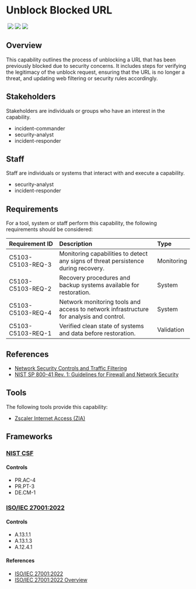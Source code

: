 # Unblock Blocked URL
&nbsp;![](https://img.shields.io/badge/ID-C5103-blue)&nbsp;![](https://img.shields.io/badge/Phase-Recovery_%28P0005%29-blue)&nbsp;![](https://img.shields.io/badge/Category-Network-blue)
## Overview
This capability outlines the process of unblocking a URL that has been previously blocked due to security concerns. It includes steps for verifying the legitimacy of the unblock request, ensuring that the URL is no longer a threat, and updating web filtering or security rules accordingly.

## Stakeholders
Stakeholders are individuals or groups who have an interest in the capability.

- incident-commander
- security-analyst
- incident-responder

## Staff
Staff are individuals or systems that interact with and execute a capability.

- security-analyst
- incident-responder

## Requirements
For a tool, system or staff perform this capability, the following requirements should be considered:

| Requirement ID | Description | Type |
| :--- | :--- | :--- |
| C5103-C5103-REQ-3 | Monitoring capabilities to detect any signs of threat persistence during recovery. | Monitoring|
| C5103-C5103-REQ-2 | Recovery procedures and backup systems available for restoration. | System|
| C5103-C5103-REQ-4 | Network monitoring tools and access to network infrastructure for analysis and control. | System|
| C5103-C5103-REQ-1 | Verified clean state of systems and data before restoration. | Validation|

## References

- [Network Security Controls and Traffic Filtering](https://www.sans.org/white-papers/33649/)
- [NIST SP 800-41 Rev. 1: Guidelines for Firewall and Network Security](https://csrc.nist.gov/publications/detail/sp/800-41/rev-1/final)
## Tools
The following tools provide this capability:

- [Zscaler Internet Access (ZIA)](../tool/zscaler-zia/C5103.md)

## Frameworks
### [NIST CSF](../frameworks/F0003.md)

#### Controls

- PR.AC-4 
- PR.PT-3 
- DE.CM-1 

### [ISO/IEC 27001:2022](../frameworks/F0002.md)

#### Controls

- A.13.1.1 
- A.13.1.3 
- A.12.4.1 

#### References

- [ISO/IEC 27001:2022](https://www.iso.org/standard/82875.html)
- [ISO/IEC 27001:2022 Overview](https://www.iso.org/isoiec-27001-information-security.html)